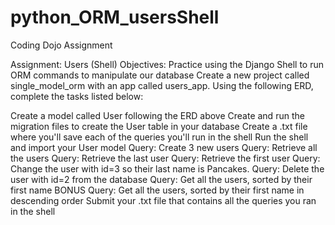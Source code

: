 # python_ORM_usersShell
Coding Dojo Assignment

Assignment: Users (Shell)
Objectives:
Practice using the Django Shell to run ORM commands to manipulate our database
Create a new project called single_model_orm with an app called users_app. Using the following ERD, complete the tasks listed below:



 Create a model called User following the ERD above
 Create and run the migration files to create the User table in your database
 Create a .txt file where you'll save each of the queries you'll run in the shell
 Run the shell and import your User model
 Query: Create 3 new users
 Query: Retrieve all the users
 Query: Retrieve the last user
 Query: Retrieve the first user
 Query: Change the user with id=3 so their last name is Pancakes.
 Query: Delete the user with id=2 from the database
 Query: Get all the users, sorted by their first name
 BONUS Query: Get all the users, sorted by their first name in descending order
 Submit your .txt file that contains all the queries you ran in the shell
